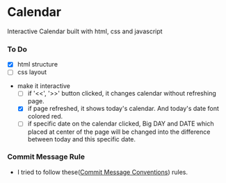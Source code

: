 # **Calendar**

Interactive Calendar built with html, css and javascript

### **To Do**

- [x]  html structure
- [ ]  css layout
- make it interactive
    - [ ]  if '<<', '>>' button clicked, it changes calendar without refreshing page.
    - [x]  if page refreshed, it shows today's calendar. And today's date font colored red.
    - [ ]  if specific date on the calendar clicked, Big DAY and DATE which placed at center of the page will be changed into the difference between today and this specific date.

### Commit Message Rule

- I tried to follow these([Commit Message Conventions](https://gist.github.com/stephenparish/9941e89d80e2bc58a153#commit-message-conventions)) rules.

